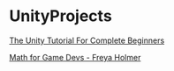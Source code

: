 # UnityProjects

[The Unity Tutorial For Complete Beginners](https://www.youtube.com/watch?v=XtQMytORBmM)

[Math for Game Devs - Freya Holmer](https://www.youtube.com/playlist?list=PLImQaTpSAdsD88wprTConznD1OY1EfK_V)
